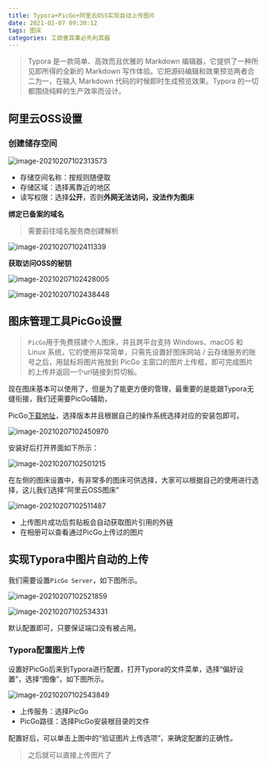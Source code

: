 ```yaml
---
title: Typora+PicGo+阿里云OSS实现自动上传图片
date: 2021-02-07 09:30:12
tags: 图床
categories: 工欲善其事必先利其器
---
```



> Typora 是一款简单、高效而且优雅的 Markdown 编辑器，它提供了一种所见即所得的全新的 Markdown 写作体验。它把源码编辑和效果预览两者合二为一，在输入 Markdown 代码的时候即时生成预览效果。Typora 的一切都围绕纯粹的生产效率而设计。



## 阿里云OSS设置



### **创建储存空间**

![image-20210207102313573](https://img.poetries.top/static/images/image-20210207102313573.png)

- 存储空间名称：按规则随便取
- 存储区域：选择离靠近的地区
- 读写权限：选择**公开**，否则**外网无法访问，没法作为图床**



**绑定已备案的域名**



> 需要前往域名服务商创建解析

![image-20210207102411339](https://img.poetries.top/static/images/image-20210207102411339.png)

**获取访问OSS的秘钥**



![image-20210207102428005](https://img.poetries.top/static/images/image-20210207102428005.png)

![image-20210207102438448](https://img.poetries.top/static/images/image-20210207102438448.png)

## 图床管理工具PicGo设置



> `PicGo`用于免费搭建个人图床，并且跨平台支持 Windows、macOS 和 Linux 系统，它的使用非常简单，只需先设置好图床网站 / 云存储服务的账号之后，用鼠标将图片拖放到 PicGo 主窗口的图片上传框，即可完成图片的上传并返回一个url链接到剪切板。

现在图床基本可以使用了，但是为了能更方便的管理，最重要的是能跟Typora无缝衔接，我们还需要PicGo辅助，

PicGo[下载地址](https://github.com/Molunerfinn/PicGo/releases)，选择版本并且根据自己的操作系统选择对应的安装包即可。



![image-20210207102450970](https://img.poetries.top/static/images/image-20210207102450970.png)



安装好后打开界面如下所示：



![image-20210207102501215](https://img.poetries.top/static/images/image-20210207102501215.png)



在左侧的图床设置中，有非常多的图床可供选择，大家可以根据自己的使用进行选择，这儿我们选择“阿里云OSS图床”



![image-20210207102511487](https://img.poetries.top/static/images/image-20210207102511487.png)



- 上传图片成功后剪贴板会自动获取图片引用的外链
- 在相册可以查看通过PicGo上传过的图片



## 实现Typora中图片自动的上传



我们需要设置`PicGo Server`，如下图所示。

![image-20210207102521859](https://img.poetries.top/static/images/image-20210207102521859.png)

![image-20210207102534331](https://img.poetries.top/static/images/image-20210207102534331.png)



默认配置即可，只要保证端口没有被占用。



### Typora配置图片上传



设置好PicGo后来到Typora进行配置，打开Typora的文件菜单，选择“偏好设置”，选择“图像”，如下图所示。

![image-20210207102543849](https://img.poetries.top/static/images/image-20210207102543849.png)



- 上传服务：选择PicGo
- PicGo路径：选择PicGo安装根目录的文件

配置好后，可以单击上图中的“验证图片上传选项”，来确定配置的正确性。



> 之后就可以直接上传图片了

